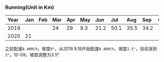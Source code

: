 ### Running(Unit in Km)
|Year|Jan |Feb |Mar |Apr |May |Jun |Jul |Aug |Sep |Oct |Nov |Dec |
|:---|:---|:---|:---|:---|:---|:---|:---|:---|:---|:---|:---|:---|
|2019|    |    |  24|  29| 9.3|21.2|50.1|35.5|34.2|19.2|25.9|33.3|
|2020|  21|

之前配速`8.4KM/h`，坡度`0°`。从2019.9.18开始配速`8.4KM/h`，坡度`1.5°`，目前涨到`3°`。10-09，坡度调整为3.5°
